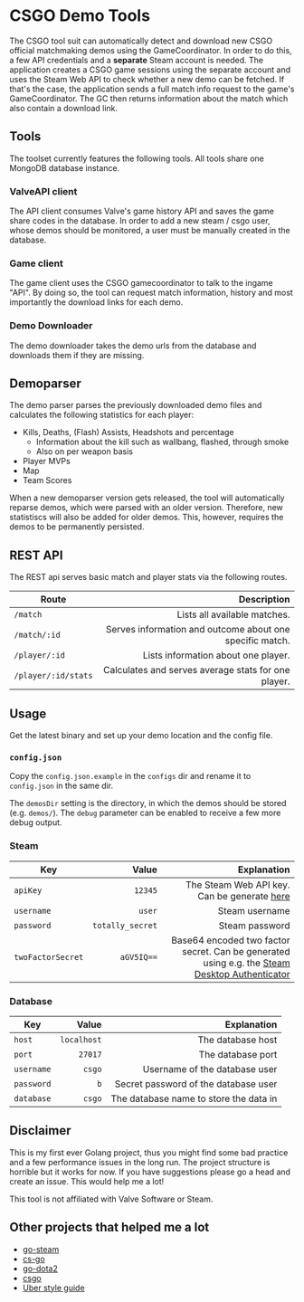 # CSGO Demo Tools

The CSGO tool suit can automatically detect and download new CSGO official matchmaking demos using the GameCoordinator.
In order to do this, a few API credentials and a **separate** Steam account is needed. The application creates a CSGO game sessions using the separate account
and uses the Steam Web API to check whether a new demo can be fetched. If that's the case, the application sends a full match info request to the game's GameCoordinator.
The GC then returns information about the match which also contain a download link.

## Tools

The toolset currently features the following tools. All tools share one MongoDB database instance.

### ValveAPI client

The API client consumes Valve's game history API and saves the game share codes in the database.
In order to add a new steam / csgo user, whose demos should be monitored, a user must be manually created in the database.

### Game client

The game client uses the CSGO gamecoordinator to talk to the ingame "API". By doing so, the tool can request match information, history and most importantly the download links for each demo.

### Demo Downloader

The demo downloader takes the demo urls from the database and downloads them if they are missing.

## Demoparser

The demo parser parses the previously downloaded demo files and calculates the following statistics for each player:
* Kills, Deaths, (Flash) Assists, Headshots and percentage
  * Information about the kill such as wallbang, flashed, through smoke
  * Also on per weapon basis
* Player MVPs
* Map
* Team Scores

When a new demoparser version gets released, the tool will automatically reparse demos, which were parsed with
an older version. Therefore, new statistiscs will also be added for older demos. This, however, requires the demos to be permanently persisted.

## REST API

The REST api serves basic match and player stats via the following routes.

| Route | Description |
|---------------------|-------------:|
| `/match`            | Lists all available matches. |
| `/match/:id`        | Serves information and outcome about one specific match. |
| `/player/:id`       | Lists information about one player. |
| `/player/:id/stats` | Calculates and serves average stats for one player. |

## Usage

Get the latest binary and set up your demo location and the config file.

### `config.json`

Copy the `config.json.example` in the `configs` dir and rename it to `config.json` in the same dir.

The `demosDir` setting is the directory, in which the demos should be stored (e.g. `demos/`).
The `debug` parameter can be enabled to receive a few more debug output.

### Steam

| Key   |      Value      |  Explanation |
|----------|-------------:|------:|
| `apiKey` |   `12345`   | The Steam Web API key. Can be generate [here](https://steamcommunity.com/dev/apikey) |
| `username` |   `user`   |  Steam username |
| `password` |   `totally_secret`   |  Steam password |
| `twoFactorSecret` |   `aGV5IQ==`   | Base64 encoded two factor secret. Can be generated using e.g. the [Steam Desktop Authenticator](https://github.com/Jessecar96/SteamDesktopAuthenticator) |

### Database

| Key   |      Value      |  Explanation |
|----------|-------------:|------:|
| `host` |   `localhost`   |  The database host |
| `port` | `27017` | The database port |
| `username` |   `csgo`   |  Username of the database user |
| `password` |   `b`   |  Secret password of the database user |
| `database` |   `csgo`   | The database name to store the data in |

## Disclaimer

This is my first ever Golang project, thus you might find some bad practice and a few performance issues in the long run.
The project structure is horrible but it works for now. If you have suggestions please go a head and create an issue. This would help me a lot!

This tool is not affiliated with Valve Software or Steam.

## Other projects that helped me a lot

* [go-steam](https://github.com/Philipp15b/go-steam)
* [cs-go](https://github.com/Gacnt/cs-go)
* [go-dota2](https://github.com/paralin/go-dota2)
* [csgo](https://github.com/ValvePython/csgo)
* [Uber style guide](https://github.com/uber-go/guide/blob/master/style.md)
